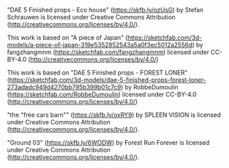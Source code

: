 "DAE 5 Finished props - Eco house" (https://skfb.ly/ozUsG) by Stefan Schrauwen is licensed under Creative Commons Attribution (http://creativecommons.org/licenses/by/4.0/).

This work is based on "A piece of Japan" (https://sketchfab.com/3d-models/a-piece-of-japan-319e5352852543a5a0f3ec5012a2556d) by fangzhangmnm (https://sketchfab.com/fangzhangmnm) licensed under CC-BY-4.0 (http://creativecommons.org/licenses/by/4.0/)

This work is based on "DAE 5 Finished props - FOREST LONER" (https://sketchfab.com/3d-models/dae-5-finished-props-forest-loner-273adadc949d4270bb795b399b01c7c9) by RobbeDumoulin (https://sketchfab.com/RobbeDumoulin) licensed under CC-BY-4.0 (http://creativecommons.org/licenses/by/4.0/)

"the "free cars barn"" (https://skfb.ly/oxRY9) by SPLEEN VISION is licensed under Creative Commons Attribution (http://creativecommons.org/licenses/by/4.0/).

"Ground 03" (https://skfb.ly/6WODW) by Forest Run Forever is licensed under Creative Commons Attribution (http://creativecommons.org/licenses/by/4.0/).
